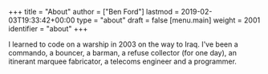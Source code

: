 +++
title = "About"
author = ["Ben Ford"]
lastmod = 2019-02-03T19:33:42+00:00
type = "about"
draft = false
[menu.main]
  weight = 2001
  identifier = "about"
+++

I learned to code on a warship in 2003 on the way to Iraq. I've been a commando,
a bouncer, a barman, a refuse collector (for one day), an itinerant marquee
fabricator, a telecoms engineer and a programmer.
